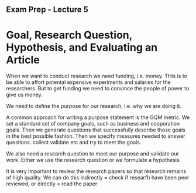 Exam Prep - Lecture 5
---
# Goal, Research Question, Hypothesis, and Evaluating an Article
When we want to conduct research we need funding, i.e. money. THis is to be able to affort potental expensive experiments and salaries for the researchers. But to get funding we need to convince the people of power to give us money. 

We need to define the purpose for our research, i.e. why we are doing it. 

A common approach for writing a purpose statement is the GQM metric. We set a standard set of company goals, such as business and cooporation goals. Then we generate questions that successfully describe those goals in the best possible fashion. Then we specify measures needed to answer questions. collect validate etc and try to meet the goals.

We also need a research question to meet our purpose and validate our work. Either we use the research question or we formulate a hypothesis. 

It is very important to review the research papers so that research remains of high quality. We can do this indirectly = check if researfh have been peer reviewed, or directly = read the paper
